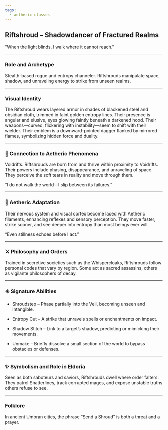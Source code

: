 ```yaml
---
tags:
  - aetheric-classes
---
```

## Riftshroud – Shadowdancer of Fractured Realms

"When the light blinds, I walk where it cannot reach."

---

### Role and Archetype

Stealth-based rogue and entropy channeler. Riftshrouds manipulate space, shadow, and unraveling energy to strike from unseen realms.

---

### Visual Identity

The Riftshroud wears layered armor in shades of blackened steel and obsidian cloth, trimmed in faint golden entropy lines. Their presence is angular and elusive, eyes glowing faintly beneath a darkened hood. Their weapons—curved, flickering with instability—seem to shift with their wielder. Their emblem is a downward-pointed dagger flanked by mirrored flames, symbolizing hidden force and duality.

---

### 💠 Connection to Aetheric Phenomena

Voidrifts. Riftshrouds are born from and thrive within proximity to Voidrifts. Their powers include phasing, disappearance, and unraveling of space. They perceive the soft tears in reality and move through them.

“I do not walk the world—I slip between its failures.”

---

### 🦴 Aetheric Adaptation

Their nervous system and visual cortex become laced with Aetheric filaments, enhancing reflexes and sensory perception. They move faster, strike sooner, and see deeper into entropy than most beings ever will.

“Even stillness echoes before I act.”

---

### ⚔️ Philosophy and Orders

Trained in secretive societies such as the Whispercloaks, Riftshrouds follow personal codes that vary by region. Some act as sacred assassins, others as vigilante philosophers of decay.

---

### ✴️ Signature Abilities

- Shroudstep – Phase partially into the Veil, becoming unseen and intangible.  
      
    
- Entropy Cut – A strike that unravels spells or enchantments on impact.  
      
    
- Shadow Stitch – Link to a target’s shadow, predicting or mimicking their movements.  
      
    
- Unmake – Briefly dissolve a small section of the world to bypass obstacles or defenses.  
      
    

---

### ✨ Symbolism and Role in Eldoria

Seen as both saboteurs and saviors, Riftshrouds dwell where order falters. They patrol Shatterlines, track corrupted mages, and expose unstable truths others refuse to see.

---

### Folklore

In ancient Umbran cities, the phrase “Send a Shroud” is both a threat and a prayer.